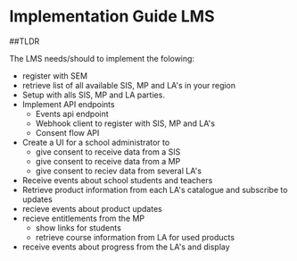 # Implementation Guide LMS

##TLDR

The LMS needs/should to implement the folowing:
* register with SEM
* retrieve list of all available SIS, MP and LA's in your region
* Setup with alls SIS, MP and LA parties.
* Implement API endpoints
  * Events api endpoint
  * Webhook client to register with SIS, MP and LA's
  * Consent flow API 
* Create a UI for a school administrator to 
  * give consent to receive data from a SIS
  * give consent to receive data from a MP
  * give consent to reciev data from several LA's
* Receive events about school students and teachers
* Retrieve product information from each LA's catalogue and subscribe to updates
* recieve events about product updates
* recieve entitlements from the MP 
  * show links for students
  * retrieve course information from LA for used products
* receive events about progress from the LA's and display
